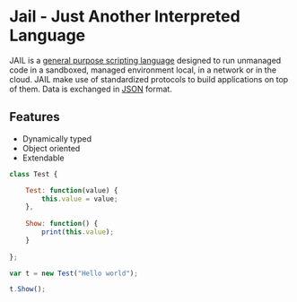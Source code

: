 # Jail - Just Another Interpreted Language

JAIL is a [general purpose scripting language](https://en.wikipedia.org/wiki/General-purpose_language) designed to run unmanaged code in a sandboxed, managed environment local, in a network or in the cloud. JAIL make use of standardized protocols to build applications on top of them. Data is exchanged in [JSON](https://www.json.org/json-en.html) format.

## Features
 * Dynamically typed
 * Object oriented
 * Extendable

```Javascript
class Test {

    Test: function(value) {
        this.value = value;
    },
    
    Show: function() {
        print(this.value);
    }
    
};

var t = new Test("Hello world");

t.Show();
```
